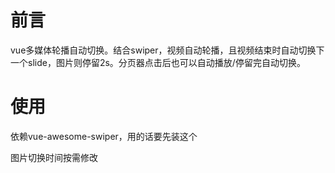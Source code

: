 # 前言

vue多媒体轮播自动切换。结合swiper，视频自动轮播，且视频结束时自动切换下一个slide，图片则停留2s。分页器点击后也可以自动播放/停留完自动切换。



# 使用

依赖vue-awesome-swiper，用的话要先装这个

图片切换时间按需修改


